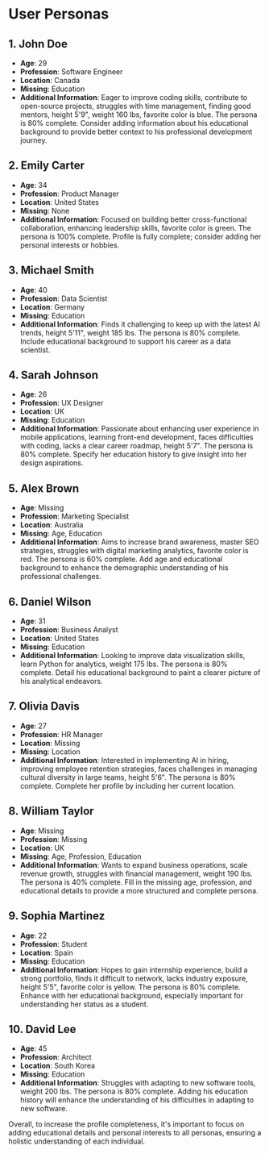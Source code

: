
# User Personas

## 1. John Doe
- **Age**: 29
- **Profession**: Software Engineer
- **Location**: Canada
- **Missing**: Education
- **Additional Information**: Eager to improve coding skills, contribute to open-source projects, struggles with time management, finding good mentors, height 5'9", weight 160 lbs, favorite color is blue. The persona is 80% complete. Consider adding information about his educational background to provide better context to his professional development journey.

## 2. Emily Carter
- **Age**: 34
- **Profession**: Product Manager
- **Location**: United States
- **Missing**: None
- **Additional Information**: Focused on building better cross-functional collaboration, enhancing leadership skills, favorite color is green. The persona is 100% complete. Profile is fully complete; consider adding her personal interests or hobbies.

## 3. Michael Smith
- **Age**: 40
- **Profession**: Data Scientist
- **Location**: Germany
- **Missing**: Education
- **Additional Information**: Finds it challenging to keep up with the latest AI trends, height 5'11", weight 185 lbs. The persona is 80% complete. Include educational background to support his career as a data scientist.

## 4. Sarah Johnson
- **Age**: 26
- **Profession**: UX Designer
- **Location**: UK
- **Missing**: Education
- **Additional Information**: Passionate about enhancing user experience in mobile applications, learning front-end development, faces difficulties with coding, lacks a clear career roadmap, height 5'7". The persona is 80% complete. Specify her education history to give insight into her design aspirations.

## 5. Alex Brown
- **Age**: Missing
- **Profession**: Marketing Specialist
- **Location**: Australia
- **Missing**: Age, Education
- **Additional Information**: Aims to increase brand awareness, master SEO strategies, struggles with digital marketing analytics, favorite color is red. The persona is 60% complete. Add age and educational background to enhance the demographic understanding of his professional challenges.

## 6. Daniel Wilson
- **Age**: 31
- **Profession**: Business Analyst
- **Location**: United States
- **Missing**: Education
- **Additional Information**: Looking to improve data visualization skills, learn Python for analytics, weight 175 lbs. The persona is 80% complete. Detail his educational background to paint a clearer picture of his analytical endeavors.

## 7. Olivia Davis
- **Age**: 27
- **Profession**: HR Manager
- **Location**: Missing
- **Missing**: Location
- **Additional Information**: Interested in implementing AI in hiring, improving employee retention strategies, faces challenges in managing cultural diversity in large teams, height 5'6". The persona is 80% complete. Complete her profile by including her current location.

## 8. William Taylor
- **Age**: Missing
- **Profession**: Missing
- **Location**: UK
- **Missing**: Age, Profession, Education
- **Additional Information**: Wants to expand business operations, scale revenue growth, struggles with financial management, weight 190 lbs. The persona is 40% complete. Fill in the missing age, profession, and educational details to provide a more structured and complete persona.

## 9. Sophia Martinez
- **Age**: 22
- **Profession**: Student
- **Location**: Spain
- **Missing**: Education
- **Additional Information**: Hopes to gain internship experience, build a strong portfolio, finds it difficult to network, lacks industry exposure, height 5'5", favorite color is yellow. The persona is 80% complete. Enhance with her educational background, especially important for understanding her status as a student.

## 10. David Lee
- **Age**: 45
- **Profession**: Architect
- **Location**: South Korea
- **Missing**: Education
- **Additional Information**: Struggles with adapting to new software tools, weight 200 lbs. The persona is 80% complete. Adding his education history will enhance the understanding of his difficulties in adapting to new software.

Overall, to increase the profile completeness, it's important to focus on adding educational details and personal interests to all personas, ensuring a holistic understanding of each individual.